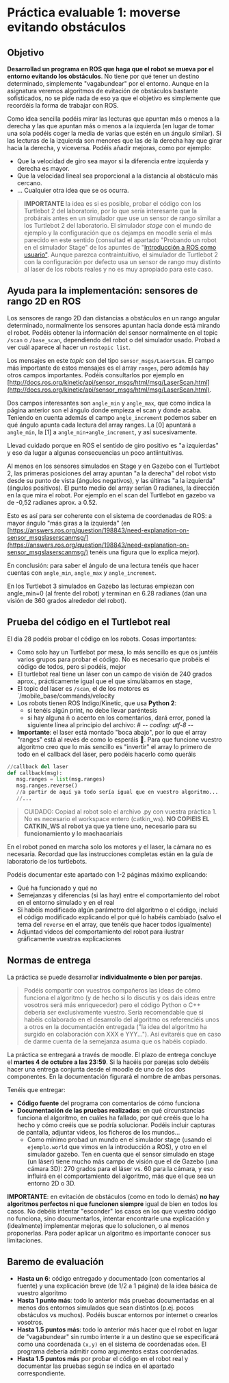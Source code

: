# Práctica evaluable 1: moverse evitando obstáculos

## Objetivo

**Desarrollad un programa en ROS que haga que el robot se mueva por el entorno evitando los obstáculos**.  No tiene por qué tener un destino determinado, simplemente "vagabundear" por el entorno. Aunque en la asignatura veremos algoritmos de evitación de obstáculos bastante sofisticados, no se pide nada de eso ya que el objetivo es simplemente que recordéis la forma de trabajar con ROS.

Como idea sencilla podéis mirar las lecturas que apuntan más o menos a la derecha y las que apuntan más o menos a la izquierda (en lugar de tomar una sola podéis coger la media de varias que estén en un ángulo similar). Si las lecturas de la izquierda son menores que las de la derecha hay que girar hacia la derecha, y viceversa. Podéis añadir mejoras, como por ejemplo:

 - Que la velocidad de giro sea mayor si la diferencia entre izquierda y derecha es mayor.
 - Que la velocidad lineal sea proporcional a la distancia al obstáculo más cercano.
 - ... Cualquier otra idea que se os ocurra.
 
 > **IMPORTANTE** la idea es si es posible, probar el código con los Turtlebot 2 del laboratorio, por lo que sería interesante que la probárais antes en un simulador que use un sensor de rango similar a los Turtlebot 2 del laboratorio. El simulador *stage* con el mundo de ejemplo y la configuración que os dejamps en moodle sería el más parecido en este sentido (consultad el apartado "Probando un robot en el simulador Stage" de los apuntes de "[Introducción a ROS como usuario"](intro_ROS_usuario.html). Aunque parezca contraintuitivo, el simulador de Turtlebot 2 con la configuración por defecto usa un sensor de rango muy distinto al laser de los robots reales y no es muy apropiado para este caso.

## Ayuda para la implementación: sensores de rango 2D en ROS

Los sensores de rango 2D dan distancias a obstáculos en un rango angular determinado, normalmente los sensores apuntan hacia donde está mirando el robot. Podéis obtener la información del sensor normalmente en el topic `/scan` o `/base_scan`, dependiendo del robot o del simulador usado. Probad a ver cuál aparece al hacer un `rostopic list`.

Los mensajes en este *topic* son del tipo `sensor_msgs/LaserScan`. El campo más importante de estos mensajes es el array `ranges`, pero además hay otros campos importantes. Podéis consultarlos por ejemplo en [http://docs.ros.org/kinetic/api/sensor_msgs/html/msg/LaserScan.html](http://docs.ros.org/kinetic/api/sensor_msgs/html/msg/LaserScan.html). 

Dos campos interesantes son `angle_min` y `angle_max`, que como indica la página anterior son el ángulo donde empieza el scan y donde acaba. Teniendo en cuenta además el campo `angle_increment` podemos saber en qué ángulo apunta cada lectura del array ranges. La [0] apuntará a `angle_min`, la [1] a `angle_min+angle_increment`, y así sucesivamente.

Llevad cuidado porque en ROS el sentido de giro positivo es "a izquierdas" y eso da lugar a algunas consecuencias un poco antiintuitivas.

Al menos en los sensores simulados en Stage y en Gazebo con el Turtlebot 2, las primeras posiciones del array apuntan "a la derecha" del robot visto desde su punto de vista (ángulos negativos), y las últimas "a la izquierda" (ángulos positivos). El punto medio del array serían 0 radianes, la dirección en la que mira el robot. Por ejemplo en el scan del Turtlebot en gazebo va de -0,52 radianes aprox. a 0.52.

Esto es así para ser coherente con el sistema de coordenadas de ROS: a mayor ángulo "más giras a la izquierda" (en [https://answers.ros.org/question/198843/need-explanation-on-sensor_msgslaserscanmsg/](https://answers.ros.org/question/198843/need-explanation-on-sensor_msgslaserscanmsg/) tenéis una figura que lo explica mejor). 

En conclusión: para saber el ángulo de una lectura tenéis que hacer cuentas con `angle_min`, `angle_max` y `angle_increment`. 

En los Turtlebot 3 simulados en Gazebo las lecturas empiezan con angle_min=0 (al frente del robot) y terminan en 6.28 radianes (dan una visión de 360 grados alrededor del robot).

## Prueba del código en el Turtlebot real

El día 28 podéis probar el código en los robots. Cosas importantes:

- Como solo hay un Turtlebot por mesa, lo más sencillo es que os juntéis varios grupos para probar el código. No es necesario que probéis el código de todos, pero si podéis, mejor
- El turtlebot real tiene un láser con un campo de visión de 240 grados aprox.,  prácticamente igual que el que simulábamos en stage,
- El topic del laser es `/scan`, el de los motores es `/mobile_base/commands/velocity
- Los robots tienen ROS Indigo/Kinetic, que usa **Python 2**:
    * si tenéis algún print, no debe llevar paréntesis
    * si hay alguna ñ o acento en los comentarios, dará error, poned la siguiente línea al principio del archivo: # -*- coding: utf-8 -*-
- **Importante**: el laser está montado "boca abajo", por lo que el array "ranges" está al revés de como lo esperáis 😬. Para que funcione vuestro algoritmo creo que lo más sencillo es "invertir" el array lo primero de todo en el callback del láser, pero podéis hacerlo como queráis
```python
//callback del laser
def callback(msg):  
   msg.ranges = list(msg.ranges)
   msg.ranges.reverse()
   //a partir de aquí ya todo sería igual que en vuestro algoritmo...
   //...
```   

> CUIDADO: Copiad al robot solo el archivo .py con vuestra práctica 1. No es necesario el workspace entero (catkin_ws). **NO COPIEIS EL CATKIN_WS al robot ya que ya tiene uno, necesario para su funcionamiento y lo machacaríais**

En el robot poned en marcha solo los motores y el laser, la cámara no es necesaria. Recordad que las instrucciones completas están en la guía de laboratorio de los turtlebots.

Podéis documentar este apartado con 1-2 páginas máximo explicando:

- Qué ha funcionado y qué no
- Semejanzas y diferencias (si las hay) entre el comportamiento del robot en el entorno simulado y en el real
- Si habéis modificado algún parámetro del algoritmo o el código, incluid el código modificado explicando el por qué lo habéis cambiado (salvo el tema del `reverse` en el array, que tenéis que hacer todos igualmente)
- Adjuntad videos del comportamiento del robot para ilustrar gráficamente vuestras explicaciones


## Normas de entrega

La práctica se puede desarrollar **individualmente o bien por parejas**. 

> Podéis compartir con vuestros compañeros las ideas de cómo funciona el algoritmo (y de hecho si lo discutís y os dais ideas entre vosotros será más enriquecedor) pero el código Python o C++ debería ser exclusivamente vuestro. Sería recomendable que si habéis colaborado en el desarrollo del algoritmo os referenciéis unos a otros en la documentación entregada ("la idea del algoritmo ha surgido en colaboración con XXX e YYY..."). Así evitaréis que en caso de darme cuenta de la semejanza asuma que os habéis copiado.

La práctica se entregará a través de moodle. El plazo de entrega concluye el **martes 4 de octubre a las 23:59**. Si la hacéis por parejas solo debéis hacer una entrega conjunta desde el moodle de uno de los dos componentes. En la documentación figurará el nombre de ambas personas.

Tenéis que entregar:

- **Código fuente** del programa con comentarios de cómo funciona
- **Documentación de las pruebas realizadas**: en qué circunstancias funciona el algoritmo, en cuáles ha fallado, por qué creéis que lo ha hecho y cómo creéis que se podría solucionar. Podéis incluir capturas de pantalla, adjuntar videos, los ficheros de los mundos...
    + Como mínimo probad un mundo en el simulador stage (usando el `ejemplo.world` que vimos en la introducción a ROS), y otro en el simulador gazebo. Ten en cuenta que el sensor simulado en stage (un láser) tiene mucho más campo de visión que el de Gazebo (una cámara 3D): 270 grados para el láser vs. 60 para la cámara, y eso influirá en el comportamiento del algoritmo, más que el que sea un entorno 2D o 3D.
  
**IMPORTANTE**: en evitación de obstáculos (como en todo lo demás) **no hay algoritmos perfectos  ni que funcionen siempre** igual de bien en todos los casos. No debéis intentar "esconder" los casos en los que vuestro código no funciona, sino documentarlos, intentar encontrarle una explicación y (idealmente) implementar mejoras que lo solucionen, o al menos proponerlas. Para poder aplicar un algoritmo es importante conocer sus limitaciones.

## Baremo de evaluación

- **Hasta un 6**: código entregado y documentado (con comentarios al fuente) y una explicación breve (de 1/2 a 1 página) de la idea básica de vuestro algoritmo
- **Hasta 1 punto más**: todo lo anterior más pruebas documentadas en al menos dos entornos simulados que sean distintos (p.ej. pocos obstáculos vs muchos). Podéis buscar entornos por internet o crearlos vosotros.
- **Hasta 1.5 puntos más**: todo lo anterior más hacer que el robot en lugar de "vagabundear" sin rumbo intente ir a un destino que se especificará como una coordenada `(x,y)` en el sistema de coordenadas `odom`. El programa debería admitir como argumentos estas coordenadas.
- **Hasta 1.5 puntos más** por probar el código en el robot real y documentar las pruebas según se indica en el apartado correspondiente.